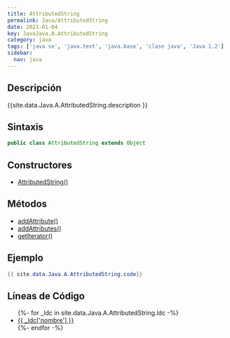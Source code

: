 ```yaml
---
title: AttributedString
permalink: Java/AttributedString
date: 2021-01-04
key: JavaJava.A.AttributedString
category: java
tags: ['java se', 'java.text', 'java.base', 'clase java', 'Java 1.2']
sidebar: 
  nav: java
---
```


## Descripción
{{site.data.Java.A.AttributedString.description }}

## Sintaxis
~~~java
public class AttributedString extends Object
~~~

## Constructores
* [AttributedString()](/Java/AttributedString/AttributedString/)

## Métodos
* [addAttribute()](/Java/AttributedString/addAttribute)
* [addAttributes()](/Java/AttributedString/addAttributes)
* [getIterator()](/Java/AttributedString/getIterator)

## Ejemplo
~~~java
{{ site.data.Java.A.AttributedString.code}}
~~~

## Líneas de Código
<ul>
{%- for _ldc in site.data.Java.A.AttributedString.ldc -%}
   <li>
       <a href="{{_ldc['url'] }}">{{ _ldc['nombre'] }}</a>
   </li>
{%- endfor -%}
</ul>
